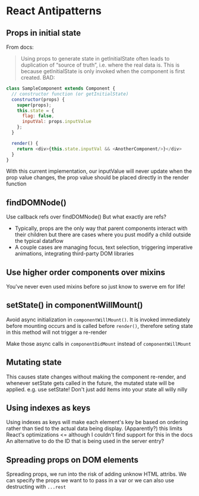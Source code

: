 # React Antipatterns
## Props in initial state
From docs:
>Using props to generate state in getInitialState often leads to duplication of “source of truth”, i.e. where the real data is. This is because getInitialState is only invoked when the component is first created.
BAD:
```javascript
class SampleComponent extends Component {
  // constructor function (or getInitialState)
  constructor(props) {
    super(props);
    this.state = {
      flag: false,
      inputVal: props.inputValue
    };
  }

  render() {
    return <div>{this.state.inputVal && <AnotherComponent/>}</div>
  }
}
```
With this current implementation, our inputValue will never update when the prop value changes, the prop value should be placed directly in the render function

## findDOMNode()
Use callback refs over findDOMNode()
But what exactly are refs?
- Typically, props are the only way that parent components interact with their children but there are cases where you pust modify a child outside the typical dataflow
- A couple cases are managing focus, text selection, triggering imperative animations, integrating third-party DOM libraries

## Use higher order components over mixins
You've never even used mixins before so just know to swerve em for life!

## setState() in componentWillMount()
Avoid async initialization in `componentWillMount()`. It is invoked immediately before mounting occurs and is called before `render()`, therefore seting state in this method will not trigger a re-render

Make those async calls in `componentDidMount` instead of `componentWillMount`

## Mutating state
This causes state changes without making the component re-render, and whenever setState gets called in the future, the mutated state will be applied.
e.g. use setState! Don't just add items into your state all willy nilly

## Using indexes as keys
Using indexes as keys will make each element's key be based on ordering rather than tied to the actual data being display. (Apparently?) this limits React's optimizations <= although I couldn't find support for this in the docs
An alternative to do the ID that is being used in the server entry? 

## Spreading props on DOM elements
Spreading props, we run into the risk of adding unknow HTML attribs. 
We can specify the props we want to to pass in a var or we can also use destructing with `...rest`

